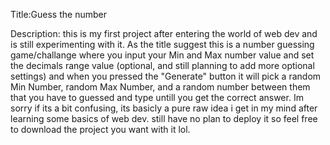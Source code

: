 Title:Guess the number

Description:
this is my first project after entering the world of web dev and is still experimenting with it. As the title suggest this is a number guessing game/challange where you input your Min and Max number value and set the decimals range value (optional, and still planning to add more optional settings) and when you pressed the "Generate" button it will pick a random Min Number, random Max Number, and a random number between them that you have to guessed and type untill you get the correct answer. Im sorry if its a bit confusing, its basicly a pure raw idea i get in my mind after learning some basics of web dev. still have no plan to deploy it so feel free to download the project you want with it lol.